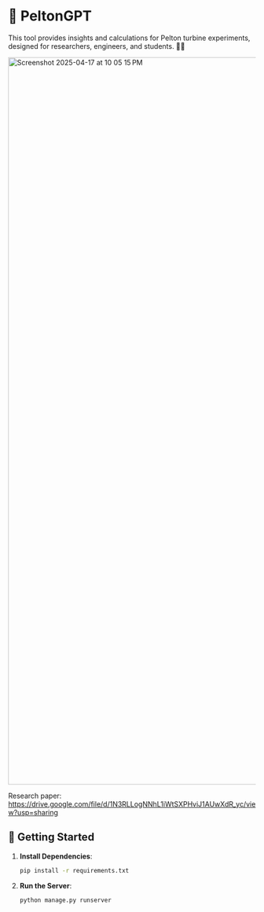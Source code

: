 # 🌊 PeltonGPT

This tool provides insights and calculations for Pelton turbine experiments, designed for researchers, engineers, and students. 🧑‍🔬

<img width="1479" alt="Screenshot 2025-04-17 at 10 05 15 PM" src="https://github.com/user-attachments/assets/bf3ebf3a-ef31-4488-a7f3-1c03ad43bef4" />

Research paper: https://drive.google.com/file/d/1N3RLLogNNhL1iWtSXPHviJ1AUwXdR_yc/view?usp=sharing

## 🚀 Getting Started

1. **Install Dependencies**:
   ```bash
   pip install -r requirements.txt
   ```

3. **Run the Server**:
   ```bash
   python manage.py runserver
